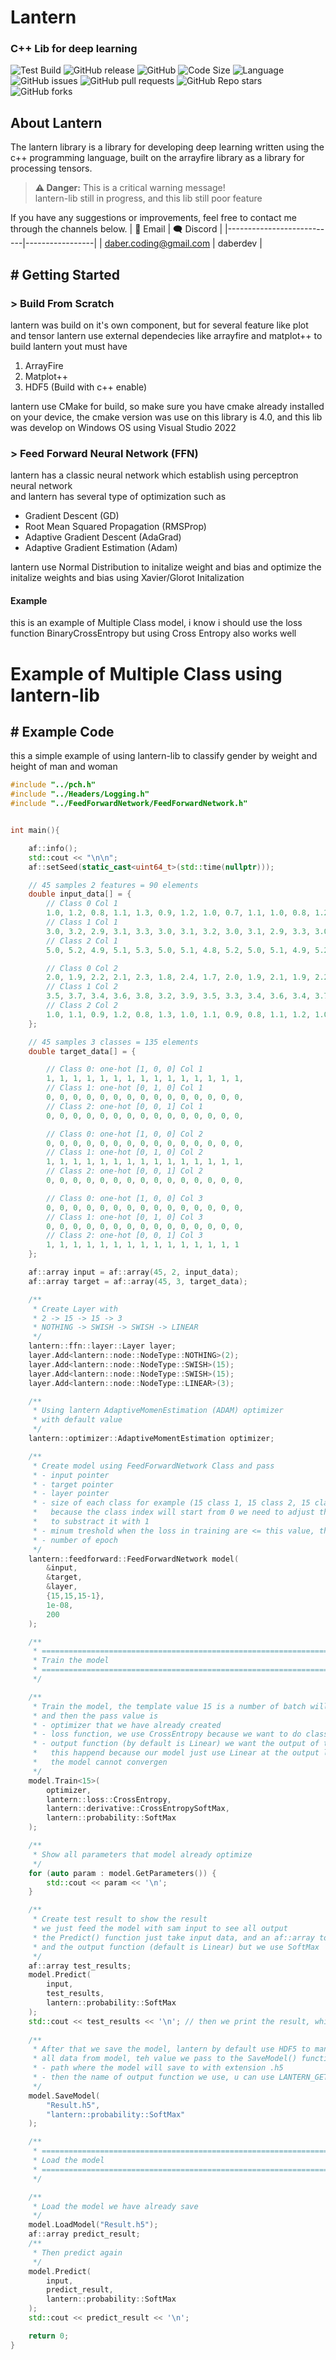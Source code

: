 # Lantern
### C++ Lib for deep learning
![Test Build](https://github.com/daberpro/lantern-lib/actions/workflows/cmake-single-platform.yml/badge.svg)
![GitHub release](https://img.shields.io/github/v/release/daberpro/lantern-lib?include_prereleases)
![GitHub](https://img.shields.io/github/license/daberpro/lantern-lib)
![Code Size](https://img.shields.io/github/languages/code-size/daberpro/lantern-lib)
![Language](https://img.shields.io/github/languages/top/daberpro/lantern-lib)
![GitHub issues](https://img.shields.io/github/issues/daberpro/lantern-lib)
![GitHub pull requests](https://img.shields.io/github/issues-pr/daberpro/lantern-lib)
![GitHub Repo stars](https://img.shields.io/github/stars/daberpro/lantern-lib)
![GitHub forks](https://img.shields.io/github/forks/daberpro/lantern-lib)

## About Lantern
The lantern library is a library for developing deep learning written using the c++ programming language, built on the arrayfire library as a library for processing tensors.
> **⚠️ Danger:** This is a critical warning message! \
> lantern-lib still in progress, and this lib still poor feature

If you have any suggestions or improvements, feel free to contact me through the channels below.
| 📧 Email                   | 🗨️ Discord      |
|---------------------------|-----------------|
| daber.coding@gmail.com    | daberdev        |

## # Getting Started
### > Build From Scratch
lantern was build on it's own component, but for several feature like plot and tensor
lantern use external dependecies like arrayfire and matplot++
to build lantern yout must have
1. ArrayFire
2. Matplot++
3. HDF5 (Build with c++ enable)

lantern use CMake for build, so make sure you have cmake already installed on your 
device, the cmake version was use on this library is 4.0, and this lib was develop on Windows OS
using Visual Studio 2022

### > Feed Forward Neural Network (FFN)
lantern has a classic neural network which establish using perceptron neural network \
and lantern has several type of optimization such as
- Gradient Descent (GD)
- Root Mean Squared Propagation (RMSProp)
- Adaptive Gradient Descent (AdaGrad)
- Adaptive Gradient Estimation (Adam)

lantern use Normal Distribution to initalize weight and bias and optimize the initalize weights and bias using Xavier/Glorot Initalization

#### Example
this is an example of Multiple Class model, i know i should use the loss function BinaryCrossEntropy but using Cross Entropy also works well 

Example of Multiple Class using lantern-lib
=======
## # Example Code
this a simple example of using lantern-lib to classify gender by weight and height of man and woman
```cpp
#include "../pch.h"
#include "../Headers/Logging.h"
#include "../FeedForwardNetwork/FeedForwardNetwork.h"


int main(){

	af::info();
	std::cout << "\n\n";
	af::setSeed(static_cast<uint64_t>(std::time(nullptr)));

	// 45 samples 2 features = 90 elements
	double input_data[] = {
		// Class 0 Col 1
		1.0, 1.2, 0.8, 1.1, 1.3, 0.9, 1.2, 1.0, 0.7, 1.1, 1.0, 0.8, 1.2, 1.1, 0.9,
		// Class 1 Col 1
		3.0, 3.2, 2.9, 3.1, 3.3, 3.0, 3.1, 3.2, 3.0, 3.1, 2.9, 3.3, 3.0, 3.1, 2.8,
		// Class 2 Col 1
		5.0, 5.2, 4.9, 5.1, 5.3, 5.0, 5.1, 4.8, 5.2, 5.0, 5.1, 4.9, 5.2, 5.0, 5.1,

		// Class 0 Col 2
		2.0, 1.9, 2.2, 2.1, 2.3, 1.8, 2.4, 1.7, 2.0, 1.9, 2.1, 1.9, 2.2, 2.0, 2.1,
		// Class 1 Col 2
		3.5, 3.7, 3.4, 3.6, 3.8, 3.2, 3.9, 3.5, 3.3, 3.4, 3.6, 3.4, 3.7, 3.3, 3.5,
		// Class 2 Col 2
		1.0, 1.1, 0.9, 1.2, 0.8, 1.3, 1.0, 1.1, 0.9, 0.8, 1.1, 1.2, 1.0, 1.2, 0.9
	};

	// 45 samples 3 classes = 135 elements
	double target_data[] = {

		// Class 0: one-hot [1, 0, 0] Col 1
		1, 1, 1, 1, 1, 1, 1, 1, 1, 1, 1, 1, 1, 1, 1,
		// Class 1: one-hot [0, 1, 0] Col 1
		0, 0, 0, 0, 0, 0, 0, 0, 0, 0, 0, 0, 0, 0, 0,
		// Class 2: one-hot [0, 0, 1] Col 1
		0, 0, 0, 0, 0, 0, 0, 0, 0, 0, 0, 0, 0, 0, 0,

		// Class 0: one-hot [1, 0, 0] Col 2
		0, 0, 0, 0, 0, 0, 0, 0, 0, 0, 0, 0, 0, 0, 0,
		// Class 1: one-hot [0, 1, 0] Col 2
		1, 1, 1, 1, 1, 1, 1, 1, 1, 1, 1, 1, 1, 1, 1,
		// Class 2: one-hot [0, 0, 1] Col 2
		0, 0, 0, 0, 0, 0, 0, 0, 0, 0, 0, 0, 0, 0, 0,

		// Class 0: one-hot [1, 0, 0] Col 3
		0, 0, 0, 0, 0, 0, 0, 0, 0, 0, 0, 0, 0, 0, 0,
		// Class 1: one-hot [0, 1, 0] Col 3
		0, 0, 0, 0, 0, 0, 0, 0, 0, 0, 0, 0, 0, 0, 0,
		// Class 2: one-hot [0, 0, 1] Col 3
		1, 1, 1, 1, 1, 1, 1, 1, 1, 1, 1, 1, 1, 1, 1
	};

	af::array input = af::array(45, 2, input_data);
	af::array target = af::array(45, 3, target_data);

	/**
	 * Create Layer with 
	 * 2 -> 15 -> 15 -> 3
	 * NOTHING -> SWISH -> SWISH -> LINEAR
	 */
	lantern::ffn::layer::Layer layer;
	layer.Add<lantern::node::NodeType::NOTHING>(2);
	layer.Add<lantern::node::NodeType::SWISH>(15);
	layer.Add<lantern::node::NodeType::SWISH>(15);
	layer.Add<lantern::node::NodeType::LINEAR>(3);

	/**
	 * Using lantern AdaptiveMomenEstimation (ADAM) optimizer
	 * with default value
	 */
	lantern::optimizer::AdaptiveMomentEstimation optimizer;

	/**
	 * Create model using FeedForwardNetwork Class and pass
	 * - input pointer 
	 * - target pointer
	 * - layer pointer
	 * - size of each class for example (15 class 1, 15 class 2, 15 class 3)
	 * 	 because the class index will start from 0 we need to adjust the last class size
	 * 	 to substract it with 1
	 * - minum treshold when the loss in training are <= this value, the training will stop
	 * - number of epoch
	 */
	lantern::feedforward::FeedForwardNetwork model(
		&input,
		&target,
		&layer,
		{15,15,15-1},
		1e-08,
		200
	);

	/**
	 * ==========================================================================
	 * Train the model
	 * ==========================================================================
	 */

	/**
	 * Train the model, the template value 15 is a number of batch will use in training
	 * and then the pass value is
	 * - optimizer that we have already created
	 * - loss function, we use CrossEntropy because we want to do classify
	 * - output function (by default is Linear) we want the output of the model was feed to SoftMax First
	 * 	 this happend because our model just use Linear at the output layer, because if we just use SoftMax directly
	 * 	 the model cannot convergen
	 */
	model.Train<15>(
		optimizer,
		lantern::loss::CrossEntropy,
		lantern::derivative::CrossEntropySoftMax,
		lantern::probability::SoftMax
	);

	/**
	 * Show all parameters that model already optimize
	 */
	for (auto param : model.GetParameters()) {
		std::cout << param << '\n';
	}

	/**
	 * Create test result to show the result
	 * we just feed the model with sam input to see all output
	 * the Predict() function just take input data, and an af::array to save the output result prediction
	 * and the output function (default is Linear) but we use SoftMax
	 */
	af::array test_results;
	model.Predict(
		input,
		test_results,
		lantern::probability::SoftMax
	);
	std::cout << test_results << '\n'; // then we print the result, which the overload function for this define in Logging.h
	
	/**
	 * After that we save the model, lantern by default use HDF5 to manage
	 * all data from model, teh value we pass to the SaveModel() function is
	 * - path where the model will save to with extension .h5
	 * - then the name of output function we use, u can use LANTERN_GET_FUNC_NAME(lantern::probability::SoftMax) macro
	 */
	model.SaveModel(
		"Result.h5",
		"lantern::probability::SoftMax"
	);

	/**
	 * ==========================================================================
	 * Load the model
	 * ==========================================================================
	 */

	/**
	 * Load the model we have already save
	 */
	model.LoadModel("Result.h5");
	af::array predict_result;
	/**
	 * Then predict again 
	 */
	model.Predict(
		input,
		predict_result,
		lantern::probability::SoftMax
	);
	std::cout << predict_result << '\n';

	return 0;
}
```
